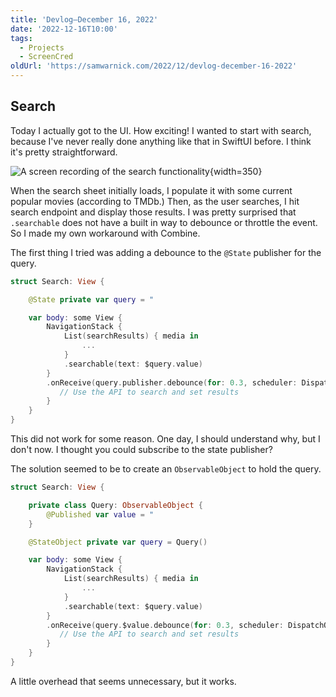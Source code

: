 ```yaml
---
title: 'Devlog—December 16, 2022'
date: '2022-12-16T10:00'
tags:
  - Projects
  - ScreenCred
oldUrl: 'https://samwarnick.com/2022/12/devlog-december-16-2022'
---
```


## Search

Today I actually got to the UI. How exciting! I wanted to start with search, because I've never really done anything like that in SwiftUI before. I think it's pretty straightforward.

![A screen recording of the search functionality](/media/2022-12-16-search-demo.gif "Fairly happy with this so far"){width=350}

When the search sheet initially loads, I populate it with some current popular movies (according to TMDb.) Then, as the user searches, I hit search endpoint and display those results. I was pretty surprised that `.searchable` does not have a built in way to debounce or throttle the event. So I made my own workaround with Combine.

The first thing I tried was adding a debounce to the `@State` publisher for the query.

```swift
struct Search: View {

    @State private var query = "

    var body: some View {
        NavigationStack {
            List(searchResults) { media in
                ...
            }
            .searchable(text: $query.value)
        }
        .onReceive(query.publisher.debounce(for: 0.3, scheduler: DispatchQueue.main)) { query in
           // Use the API to search and set results
        }
    }
}
```

This did not work for some reason. One day, I should understand why, but I don't now. I thought you could subscribe to the state publisher?

The solution seemed to be to create an `ObservableObject` to hold the query.

```swift
struct Search: View {

    private class Query: ObservableObject {
        @Published var value = "
    }

    @StateObject private var query = Query()

    var body: some View {
        NavigationStack {
            List(searchResults) { media in
                ...
            }
            .searchable(text: $query.value)
        }
        .onReceive(query.$value.debounce(for: 0.3, scheduler: DispatchQueue.main)) { query in
           // Use the API to search and set results
        }
    }
}
```

A little overhead that seems unnecessary, but it works.
